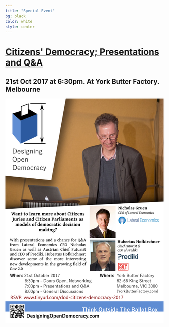```yaml
---
title: "Special Event"
bg: black
color: white
style: center
---
```


# [ Citizens' Democracy; Presentations and Q&A](https://www.meetup.com/preview/DesigningOpenDemocracy/events/243645818?success=event_updated)

## 21st Oct 2017 at 6:30pm. At York Butter Factory. Melbourne

[![](img/dodcitizendemocracy2017.png)](https://www.meetup.com/preview/DesigningOpenDemocracy/events/243645818?success=event_updated)

<br>
